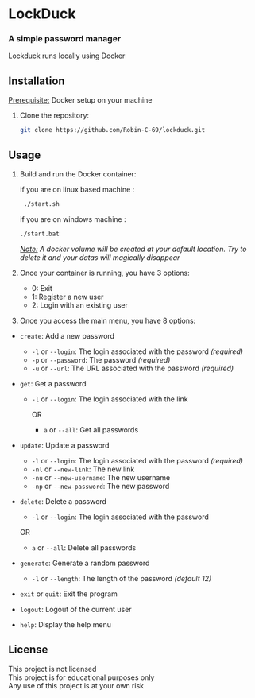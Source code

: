 # LockDuck

### A simple password manager

Lockduck runs locally using Docker

## Installation

<ins>Prerequisite:</ins> Docker setup on your machine

1. Clone the repository:
    ```sh
    git clone https://github.com/Robin-C-69/lockduck.git
    ```

## Usage

1. Build and run the Docker container:

    if you are on linux based machine : 
   ```sh
    ./start.sh
    ```
   
    if you are on windows machine :
    ```sh
    ./start.bat
   ```
   *<ins>Note:</ins> A docker volume will be created at your default location. Try to delete it and your datas will magically disappear*


2. Once your container is running, you have 3 options:
   - 0: Exit
   - 1: Register a new user
   - 2: Login with an existing user
   
3. Once you access the main menu, you have 8 options:
- `create`: Add a new password
  - `-l` or `--login`: The login associated with the password *(required)*
  - `-p` or `--password`: The password *(required)*
  - `-u` or `--url`: The URL associated with the password *(required)*


- `get`: Get a password
  - `-l` or `--login`: The login associated with the link
      
      OR
      - `a` or `--all`: Get all passwords


- `update`: Update a password
  - `-l` or `--login`: The login associated with the password *(required)*
  - `-nl` or `--new-link`: The new link
  - `-nu` or `--new-username`: The new username
  - `-np` or `--new-password`: The new password

      
- `delete`: Delete a password
  - `-l` or `--login`: The login associated with the password
      
  OR
  - `a` or `--all`: Delete all passwords


- `generate`: Generate a random password
  - `-l` or `--length`: The length of the password *(default 12)*


- `exit` or `quit`: Exit the program


- `logout`: Logout of the current user


- `help`: Display the help menu

## License

This project is not licensed<br>
This project is for educational purposes only<br>
Any use of this project is at your own risk


